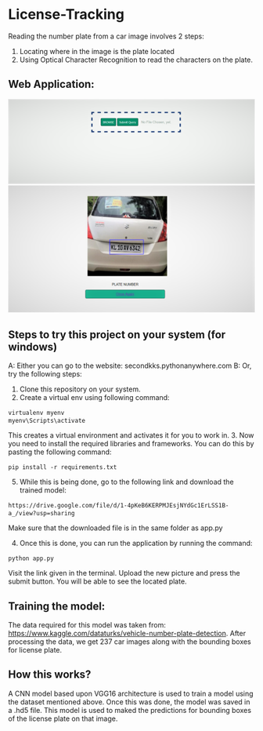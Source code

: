 # License-Tracking

Reading the number plate from a car image involves 2 steps:
1. Locating where in the image is the plate located
2. Using Optical Character Recognition to read the characters on the plate.

## Web Application:
![alt text](https://github.com/KrishnaKumarSoni/License-Tracking/blob/master/static/images/webpage-1.png "Landing Page")
![alt text](https://github.com/KrishnaKumarSoni/License-Tracking/blob/master/static/images/webpage-2.png "Output Page")

## Steps to try this project on your system (for windows)
A: Either you can go to the website: secondkks.pythonanywhere.com
B: Or, try the following steps:

1. Clone this repository on your system.
2. Create a virtual env using following command:

  ```
  virtualenv myenv   
  myenv\Scripts\activate  
  ```

This creates a virtual environment and activates it for you to work in.
3. Now you need to install the required libraries and frameworks. You can do this by pasting the following command:
```
pip install -r requirements.txt
```
5. While this is being done, go to the following link and download the trained model:
```
https://drive.google.com/file/d/1-4pKeB6KERPMJEsjNYdGc1ErLSS1B-a_/view?usp=sharing
```
Make sure that the downloaded file is in the same folder as app.py

4. Once this is done, you can run the application by running the command: 
```
python app.py
```
Visit the link given in the terminal.
Upload the new picture and press the submit button. You will be able to see the located plate.

## Training the model:
The data required for this model was taken from: https://www.kaggle.com/dataturks/vehicle-number-plate-detection.
After processing the data, we get 237 car images along with the bounding boxes for license plate. 

## How this works?
A CNN model based upon VGG16 architecture is used to train a model using the dataset mentioned above. Once this was done, the model was saved in a .hd5 file. This model is used to maked the predictions for bounding boxes of the license plate on that image. 

